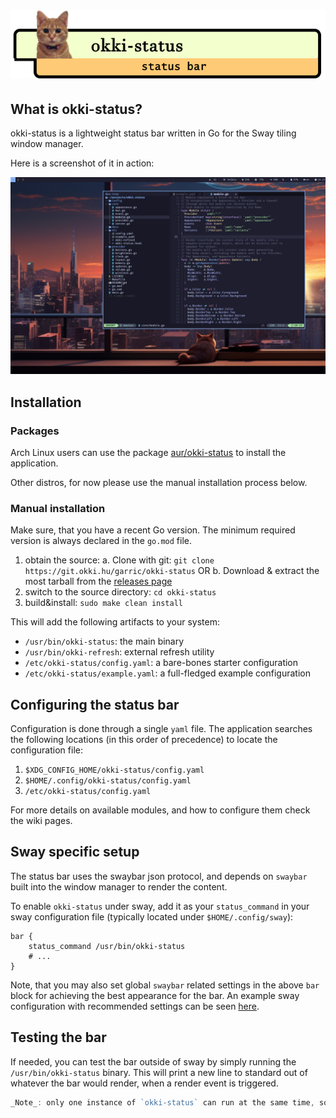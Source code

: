 # ![logo](docs/logo.png "okki-status for swaywm")

## What is okki-status?

okki-status is a lightweight status bar written in Go for the Sway tiling window manager.

Here is a screenshot of it in action:

![screenshot](docs/sway.png "screen shot of sway desktop with okki-status")

## Installation

### Packages

Arch Linux users can use the package [aur/okki-status](https://aur.archlinux.org/packages/okki-status) to install the application.

Other distros, for now please use the manual installation process below.

### Manual installation

Make sure, that you have a recent Go version. The minimum required version is always declared in the `go.mod` file.

1. obtain the source:
  a. Clone with git: `git clone https://git.okki.hu/garric/okki-status` OR
  b. Download & extract the most tarball from the [releases page](https://git.okki.hu/garric/okki-status/releases)
2. switch to the source directory: `cd okki-status`
3. build&install: `sudo make clean install`

This will add the following artifacts to your system:

   * `/usr/bin/okki-status`: the main binary
   * `/usr/bin/okki-refresh`: external refresh utility
   * `/etc/okki-status/config.yaml`: a bare-bones starter configuration
   * `/etc/okki-status/example.yaml`: a full-fledged example configuration


## Configuring the status bar

Configuration is done through a single `yaml` file. The application searches the following locations (in this order of precedence) to locate the configuration file:

   1. `$XDG_CONFIG_HOME/okki-status/config.yaml`
   2. `$HOME/.config/okki-status/config.yaml`
   3. `/etc/okki-status/config.yaml`


For more details on available modules, and how to configure them check the wiki pages.


## Sway specific setup

The status bar uses the swaybar json protocol, and depends on `swaybar` built into the window manager to render the content.

To enable `okki-status` under sway, add it as your `status_command` in your sway configuration file (typically located under `$HOME/.config/sway`):

```
bar {
    status_command /usr/bin/okki-status
    # ...
}
```

Note, that you may also set global `swaybar` related settings in the above `bar` block for achieving the best appearance for the bar. An example sway configuration with recommended settings can be seen [here](https://git.okki.hu/garric/dotfiles/src/branch/main/dot_config/sway/config.d/bar).


## Testing the bar

If needed, you can test the bar outside of sway by simply running the `/usr/bin/okki-status` binary. This will print a new line to standard out of whatever the bar would render, when a render event is triggered.
```go
_Note_: only one instance of `okki-status` can run at the same time, so you will need to stop any running instances, _including_ the instances started by swaywm (`pkill okki-status`).

